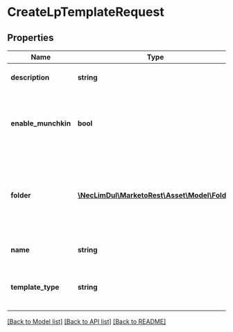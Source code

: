 # CreateLpTemplateRequest

## Properties

Name | Type | Description | Notes
------------ | ------------- | ------------- | -------------
**description** | **string** | Description of the landing page template | [optional] 
**enable_munchkin** | **bool** | Whether to enable munchkin on the derived pages.  Defaults to true | [optional] 
**folder** | [**\NecLimDul\MarketoRest\Asset\Model\Folder**](Folder.md) | JSON representation of parent folder, with members &#39;id&#39;, and &#39;type&#39; which may be &#39;Folder&#39; or &#39;Program&#39; | 
**name** | **string** | Name of the landing page template | 
**template_type** | **string** | Type of template to create.  Defaults to freeForm | [optional] 

[[Back to Model list]](../README.md#documentation-for-models) [[Back to API list]](../README.md#documentation-for-api-endpoints) [[Back to README]](../README.md)
